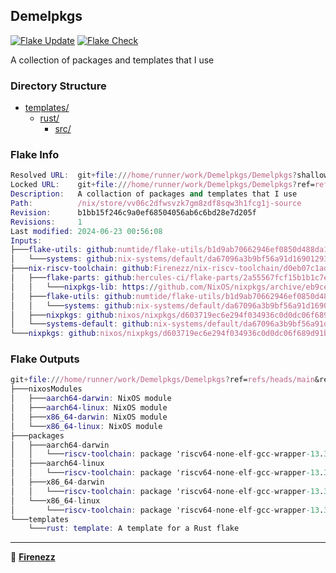 ## Demelpkgs

[![Flake Update](https://github.com/Firenezz/Demelpkgs/actions/workflows/flake-update.yml/badge.svg)](https://github.com/Firenezz/Demelpkgs/blob/main/.github/workflows/flake-update.yml)
[![Flake Check](https://github.com/Firenezz/Demelpkgs/actions/workflows/flake-check.yml/badge.svg)](https://github.com/Firenezz/Demelpkgs/blob/main/.github/workflows/flake-check.yml)

A collection of packages and templates that I use
### Directory Structure

- [templates/](templates/)
  - [rust/](templates/rust/)
    - [src/](templates/rust/src/)

### Flake Info

```nix
Resolved URL:  git+file:///home/runner/work/Demelpkgs/Demelpkgs?shallow=1
Locked URL:    git+file:///home/runner/work/Demelpkgs/Demelpkgs?ref=refs/heads/main&rev=b1bb15f246c9a0ef68504056ab6c6bd28e7d205f&shallow=1
Description:   A collaction of packages and templates that I use
Path:          /nix/store/vv06c2dfwsvzk7gm8zdf8sqw3h1fcg1j-source
Revision:      b1bb15f246c9a0ef68504056ab6c6bd28e7d205f
Revisions:     1
Last modified: 2024-06-23 00:56:08
Inputs:
├───flake-utils: github:numtide/flake-utils/b1d9ab70662946ef0850d488da1c9019f3a9752a (2024-03-11 08:33:50)
│   └───systems: github:nix-systems/default/da67096a3b9bf56a91d16901293e51ba5b49a27e (2023-04-09 08:27:08)
├───nix-riscv-toolchain: github:Firenezz/nix-riscv-toolchain/d0eb07c1ad0d11f35e367042b48613b195e04a65 (2024-06-23 00:36:06)
│   ├───flake-parts: github:hercules-ci/flake-parts/2a55567fcf15b1b1c7ed712a2c6fadaec7412ea8 (2024-06-01 23:45:11)
│   │   └───nixpkgs-lib: https://github.com/NixOS/nixpkgs/archive/eb9ceca17df2ea50a250b6b27f7bf6ab0186f198.tar.gz?narHash=sha256-lIbdfCsf8LMFloheeE6N31%2BBMIeixqyQWbSr2vk79EQ%3D (2024-06-01 23:35:37)
│   ├───flake-utils: github:numtide/flake-utils/b1d9ab70662946ef0850d488da1c9019f3a9752a (2024-03-11 08:33:50)
│   │   └───systems: github:nix-systems/default/da67096a3b9bf56a91d16901293e51ba5b49a27e (2023-04-09 08:27:08)
│   ├───nixpkgs: github:nixos/nixpkgs/d603719ec6e294f034936c0d0dc06f689d91b6c3 (2024-06-20 14:57:18)
│   └───systems-default: github:nix-systems/default/da67096a3b9bf56a91d16901293e51ba5b49a27e (2023-04-09 08:27:08)
└───nixpkgs: github:nixos/nixpkgs/d603719ec6e294f034936c0d0dc06f689d91b6c3 (2024-06-20 14:57:18)

```

### Flake Outputs

```nix
git+file:///home/runner/work/Demelpkgs/Demelpkgs?ref=refs/heads/main&rev=b1bb15f246c9a0ef68504056ab6c6bd28e7d205f&shallow=1
├───nixosModules
│   ├───aarch64-darwin: NixOS module
│   ├───aarch64-linux: NixOS module
│   ├───x86_64-darwin: NixOS module
│   └───x86_64-linux: NixOS module
├───packages
│   ├───aarch64-darwin
│   │   └───riscv-toolchain: package 'riscv64-none-elf-gcc-wrapper-13.3.0'
│   ├───aarch64-linux
│   │   └───riscv-toolchain: package 'riscv64-none-elf-gcc-wrapper-13.3.0'
│   ├───x86_64-darwin
│   │   └───riscv-toolchain: package 'riscv64-none-elf-gcc-wrapper-13.3.0'
│   └───x86_64-linux
│       └───riscv-toolchain: package 'riscv64-none-elf-gcc-wrapper-13.3.0'
└───templates
    └───rust: template: A template for a Rust flake

```

---

👤 [**Firenezz**](https://github.com/Firenezz)
